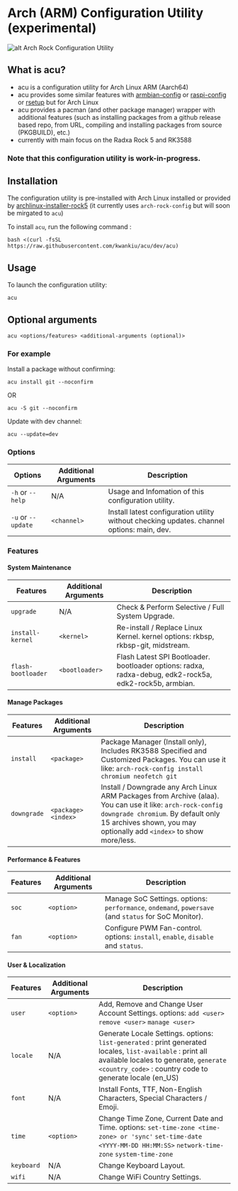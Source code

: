 # Arch (ARM) Configuration Utility (experimental)

![alt Arch Rock Configuration Utility](https://i.imgur.com/bccc10d.png)

## What is acu?
- acu is a configuration utility for Arch Linux ARM (Aarch64) 
- acu provides some similar features with [armbian-config](https://github.com/armbian/config) or [raspi-config](https://www.raspberrypi.com/documentation/computers/configuration.html) or [rsetup](https://docs.radxa.com/en/radxa-os/rsetup/rsetup-tool) but for Arch Linux
- acu provides a pacman (and other package manager) wrapper with additional features (such as installing packages from a github release based repo, from URL, compiling and installing packages from source (PKGBUILD), etc.)
- currently with main focus on the Radxa Rock 5 and RK3588

### Note that this configuration utility is work-in-progress.

## Installation

The configuration utility is pre-installed with Arch Linux installed or provided by [archlinux-installer-rock5](https://github.com/kwankiu/archlinux-installer-rock5) (it currently uses `arch-rock-config` but will soon be mirgated to `acu`)

To install `acu`, run the following command :

```
bash <(curl -fsSL https://raw.githubusercontent.com/kwankiu/acu/dev/acu)
```

## Usage

To launch the configuration utility:
```
acu
```
## Optional arguments

```
acu <options/features> <additional-arguments (optional)>
```
### For example
Install a package without confirming:
```
acu install git --noconfirm
```
OR
```
acu -S git --noconfirm
```

Update with dev channel:
```
acu --update=dev
```

### Options

| Options | Additional Arguments | Description |
| ------------- | ------------- | ------------- |
| `-h` or `--help` | N/A | Usage and Infomation of this configuration utility. |
| `-u` or `--update` | `<channel>` | Install latest configuration utility without checking updates. channel options: main, dev. |


### Features

#### System Maintenance
| Features | Additional Arguments | Description |
| ------------- | ------------- | ------------- |
| `upgrade` |  N/A | Check & Perform Selective / Full System Upgrade. |
| `install-kernel` |  `<kernel>` | Re-install / Replace Linux Kernel. kernel options: rkbsp, rkbsp-git, midstream. |
| `flash-bootloader` |  `<bootloader>` | Flash Latest SPI Bootloader. bootloader options: radxa, radxa-debug, edk2-rock5a, edk2-rock5b, armbian. |

#### Manage Packages
| Features | Additional Arguments | Description |
| ------------- | ------------- | ------------- |
| `install` |  `<package>` | Package Manager (Install only), Includes RK3588 Specified and Customized Packages. You can use it like: `arch-rock-config install chromium neofetch git` |
| `downgrade` |  `<package> <index>` | Install / Downgrade any Arch Linux ARM Packages from Archive (alaa). You can use it like: `arch-rock-config downgrade chromium`. By default only 15 archives shown, you may optionally add `<index>` to show more/less.  |

#### Performance & Features
| Features | Additional Arguments | Description |
| ------------- | ------------- | ------------- |
| `soc` |  `<option>` | Manage SoC Settings. options: `performance`, `ondemand`, `powersave` (and `status` for SoC Monitor). |
| `fan` |  `<option>` | Configure PWM Fan-control. options: `install`, `enable`, `disable` and `status`. |

#### User & Localization
| Features | Additional Arguments | Description |
| ------------- | ------------- | ------------- |
| `user` | `<option>` | Add, Remove and Change User Account Settings. options: `add <user>` `remove <user>` `manage <user>` |
| `locale` |  N/A | Generate Locale Settings. options: `list-generated` : print generated locales, `list-available` : print all available locales to generate, `generate <country_code>` : country code to generate locale (en_US) |
| `font` |  N/A | Install Fonts, TTF, Non-English Characters, Special Characters / Emoji. |
| `time` | `<option>` | Change Time Zone, Current Date and Time. options: `set-time-zone <time-zone> or 'sync'` `set-time-date <YYYY-MM-DD HH:MM:SS>` `network-time-zone` `system-time-zone`|
| `keyboard` |  N/A | Change Keyboard Layout. |
| `wifi` |  N/A | Change WiFi Country Settings. |

